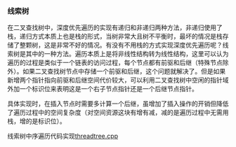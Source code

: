### 线索树
在二叉查找树中，深度优先遍历的实现有递归和非递归两种方法，非递归使用了栈，递归方式本质上也是栈的形式，当树非常大且树不平衡时，最坏的情况是栈存储了整颗树，这是非常不好的情况。有没有不用栈的方式实现深度优先遍历呢？线索树是其中的一种方法。遍历本质上是将非线性结构转为线性结构，这里可以认为遍历的过程是类似于一个链表的访问过程，每个节点都有前驱和后继（特殊节点除外）。如果二叉查找树节点中存储一个前驱和后继，这个问题就解决了。但是如果新增两个指针指向前驱和后继空间代价较大，可以利用二叉查找树中空闲的指针域外加一个标识位来表明这是一个右子节点指针还是一个后继节点指针。

具体实现时，在插入节点时需要多计算一个后继，虽增加了插入操作的开销但降低了遍历过程中的空间复杂度（对空间资源这块有增有减，减的是遍历过程中无需用栈，增的是标识位）。

线索树中序遍历代码实现[threadtree.cpp](./threadtree.cpp)



